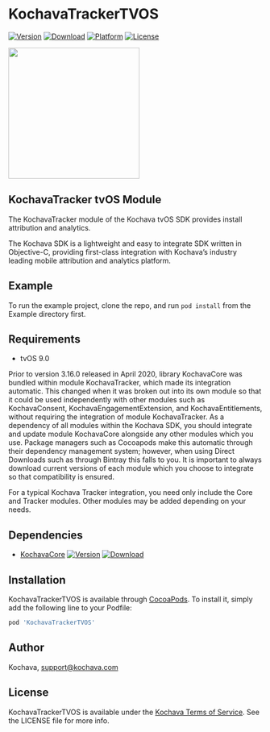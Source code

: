 # KochavaTrackerTVOS

[![Version](https://img.shields.io/cocoapods/v/KochavaTrackerTVOS.svg?style=flat)](http://cocoapods.org/pods/KochavaTrackerTVOS)
[![Download](https://api.bintray.com/packages/kochava/tvos/tracker/images/download.svg)](https://bintray.com/kochava/tvos/tracker/_latestVersion)
[![Platform](https://img.shields.io/cocoapods/p/KochavaTrackerTVOS.svg?style=flat)](http://cocoapods.org/pods/KochavaTrackerTVOS)
[![License](https://img.shields.io/cocoapods/l/KochavaTrackerTVOS.svg?style=flat)](http://cocoapods.org/pods/KochavaTrackerTVOS)

<img src="https://storage.googleapis.com/kochava-web/2016/07/Kochava-horizontal-black-800x154.png" width="260" />

## KochavaTracker tvOS Module

The KochavaTracker module of the Kochava tvOS SDK provides install attribution and analytics.

The Kochava SDK is a lightweight and easy to integrate SDK written in Objective-C, providing first-class integration with Kochava’s industry leading mobile attribution and analytics platform.

## Example

To run the example project, clone the repo, and run `pod install` from the Example directory first.

## Requirements

* tvOS 9.0

Prior to version 3.16.0 released in April 2020, library KochavaCore was bundled within module KochavaTracker, which made its integration automatic.  This changed when it was broken out into its own module so that it could be used independently with other modules such as KochavaConsent, KochavaEngagementExtension, and KochavaEntitlements, without requiring the integration of module KochavaTracker.  As a dependency of all modules within the Kochava SDK, you should integrate and update module KochavaCore alongside any other modules which you use.  Package managers such as Cocoapods make this automatic through their dependency management system;  however, when using Direct Downloads such as through Bintray this falls to you.  It is important to always download current versions of each module which you choose to integrate so that compatibility is ensured.

For a typical Kochava Tracker integration, you need only include the Core and Tracker modules.  Other modules may be added depending on your needs.

## Dependencies

* [KochavaCore](https://cocoapods.org/pods/KochavaCoreTVOS)
[![Version](https://img.shields.io/cocoapods/v/KochavaCoreTVOS.svg?style=flat)](https://cocoapods.org/pods/KochavaCoreTVOS) [ ![Download](https://api.bintray.com/packages/kochava/tvos/core/images/download.svg) ](https://bintray.com/kochava/tvos/core/_latestVersion)

## Installation

KochavaTrackerTVOS is available through [CocoaPods](http://cocoapods.org).
To install it, simply add the following line to your Podfile:

```ruby
pod 'KochavaTrackerTVOS'
```

## Author

Kochava, support@kochava.com

## License

KochavaTrackerTVOS is available under the [Kochava Terms of Service](https://www.kochava.com/terms-of-service/). See the LICENSE file for more info.
